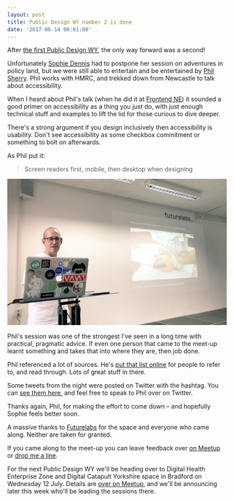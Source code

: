 ```yaml
---
layout: post
title: Public Design WY number 2 is done
date: '2017-06-14 00:01:00'
---
```

After [the first Public Design WY](/public-design-wy-number-one-done/), the only way forward was a second!

Unfortunately [Sophie Dennis](https://twitter.com/sophiedennis) had to postpone her session on adventures in policy land, but we were still able to entertain and be entertained by [Phil Sherry](https://twitter.com/nonswearyphil). Phil works with HMRC, and trekked down from Newcastle to talk about accessibility.

When I heard about Phil's talk (when he did it at [Frontend NE](https://frontendne.co.uk)) it sounded a good primer on accessibility as a thing you just do, with just enough technical stuff and examples to lift the lid for those curious to dive deeper.

There's a strong argument if you design inclusively then accessibility is usability. Don't see accessibility as some checkbox commitment or something to bolt on afterwards.

As Phil put it:

>Screen readers first, mobile, then desktop when designing

![Phil talking at Futurelabs about accessibility](/assets/public-design-2-phil.jpg)

Phil's session was one of the strongest I've seen in a long time with practical, pragmatic advice. If even one person that came to the meet-up learnt something and takes that into where they are, then job done.

Phil referenced a lot of sources. He's [put that list online](https://philsherry.github.io/a11yatFNE/) for people to refer to, and read through. Lots of great stuff in there.

Some tweets from the night were posted on Twitter with the hashtag. You can [see them here](https://twitter.com/search?q=%23a11yatPDWY&src=typd), and feel free to speak to Phil over on Twitter.

Thanks again, Phil, for making the effort to come down – and hopefully Sophie feels better soon.

A massive thanks to [Futurelabs](/public-design-wy-number-one-done/) for the space and everyone who came along. Neither are taken for granted.

If you came along to the meet-up you can leave feedback over [on Meetup](https://www.meetup.com/Public-Design-WY/events/239747499/) or [drop me a line](/contact).

For the next Public Design WY we'll be heading over to Digital Health Enterprise Zone and Digital Catapult Yorkshire space in Bradford on Wednesday 12 July. Details are [over on Meetup](https://www.meetup.com/Public-Design-WY/events/239752118/), and we'll be announcing later this week who'll be leading the sessions there.
